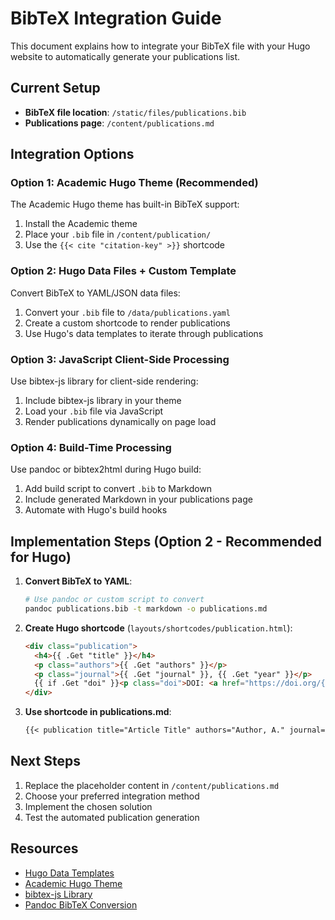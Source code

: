 # BibTeX Integration Guide

This document explains how to integrate your BibTeX file with your Hugo website to automatically generate your publications list.

## Current Setup

- **BibTeX file location**: `/static/files/publications.bib`
- **Publications page**: `/content/publications.md`

## Integration Options

### Option 1: Academic Hugo Theme (Recommended)
The Academic Hugo theme has built-in BibTeX support:

1. Install the Academic theme
2. Place your `.bib` file in `/content/publication/`
3. Use the `{{< cite "citation-key" >}}` shortcode

### Option 2: Hugo Data Files + Custom Template
Convert BibTeX to YAML/JSON data files:

1. Convert your `.bib` file to `/data/publications.yaml`
2. Create a custom shortcode to render publications
3. Use Hugo's data templates to iterate through publications

### Option 3: JavaScript Client-Side Processing
Use bibtex-js library for client-side rendering:

1. Include bibtex-js library in your theme
2. Load your `.bib` file via JavaScript
3. Render publications dynamically on page load

### Option 4: Build-Time Processing
Use pandoc or bibtex2html during Hugo build:

1. Add build script to convert `.bib` to Markdown
2. Include generated Markdown in your publications page
3. Automate with Hugo's build hooks

## Implementation Steps (Option 2 - Recommended for Hugo)

1. **Convert BibTeX to YAML**:
   ```bash
   # Use pandoc or custom script to convert
   pandoc publications.bib -t markdown -o publications.md
   ```

2. **Create Hugo shortcode** (`layouts/shortcodes/publication.html`):
   ```html
   <div class="publication">
     <h4>{{ .Get "title" }}</h4>
     <p class="authors">{{ .Get "authors" }}</p>
     <p class="journal">{{ .Get "journal" }}, {{ .Get "year" }}</p>
     {{ if .Get "doi" }}<p class="doi">DOI: <a href="https://doi.org/{{ .Get "doi" }}">{{ .Get "doi" }}</a></p>{{ end }}
   </div>
   ```

3. **Use shortcode in publications.md**:
   ```markdown
   {{< publication title="Article Title" authors="Author, A." journal="Journal Name" year="2024" doi="10.1000/example" >}}
   ```

## Next Steps

1. Replace the placeholder content in `/content/publications.md`
2. Choose your preferred integration method
3. Implement the chosen solution
4. Test the automated publication generation

## Resources

- [Hugo Data Templates](https://gohugo.io/templates/data-templates/)
- [Academic Hugo Theme](https://github.com/wowchemy/starter-hugo-academic)
- [bibtex-js Library](https://github.com/pcooksey/bibtex-js)
- [Pandoc BibTeX Conversion](https://pandoc.org/MANUAL.html#citations)